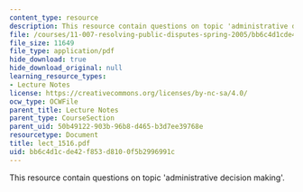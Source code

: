 ```yaml
---
content_type: resource
description: This resource contain questions on topic 'administrative decision making'.
file: /courses/11-007-resolving-public-disputes-spring-2005/bb6c4d1cde42f853d8100f5b2996991c_lect_1516.pdf
file_size: 11649
file_type: application/pdf
hide_download: true
hide_download_original: null
learning_resource_types:
- Lecture Notes
license: https://creativecommons.org/licenses/by-nc-sa/4.0/
ocw_type: OCWFile
parent_title: Lecture Notes
parent_type: CourseSection
parent_uid: 50b49122-903b-96b8-d465-b3d7ee39768e
resourcetype: Document
title: lect_1516.pdf
uid: bb6c4d1c-de42-f853-d810-0f5b2996991c
---
```

This resource contain questions on topic 'administrative decision making'.